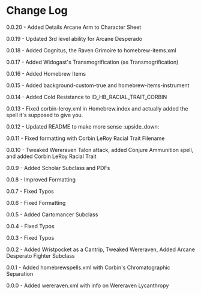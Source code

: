 # Change Log

0.0.20 - Added Details Arcane Arm to Character Sheet

0.0.19 - Updated 3rd level ability for Arcane Desperado

0.0.18 - Added Cognitus, the Raven Grimoire to homebrew-items.xml

0.0.17 - Added Widogast's Transmogrification (as Transmogrification)

0.0.16 - Added Homebrew Items

0.0.15 - Added background-custom-true and homebrew-items-instrument

0.0.14 - Added Cold Resistance to ID_HB_RACIAL_TRAIT_CORBIN

0.0.13 - Fixed corbin-leroy.xml in Homebrew.index and actually added the spell it's supposed to give you.

0.0.12 - Updated README to make more sense :upside_down:

0.0.11 - Fixed formatting with Corbin LeRoy Racial Trait Filename

0.0.10 - Tweaked Wereraven Talon attack, added Conjure Ammunition spell, and added Corbin LeRoy Racial Trait

0.0.9 - Added Scholar Subclass and PDFs

0.0.8 - Improved Formatting

0.0.7 - Fixed Typos

0.0.6 - Fixed Formatting

0.0.5 - Added Cartomancer Subclass

0.0.4 - Fixed Typos

0.0.3 - Fixed Typos

0.0.2 - Added Wristpocket as a Cantrip, Tweaked Wereraven, Added Arcane Desperato Fighter Subclass

0.0.1 - Added homebrewspells.xml with Corbin's Chromatographic Separation

0.0.0 - Added wereraven.xml with info on Wereraven Lycanthropy
